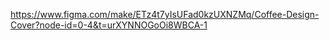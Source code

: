 https://www.figma.com/make/ETz4t7yIsUFad0kzUXNZMq/Coffee-Design-Cover?node-id=0-4&t=urXYNNOGoOi8WBCA-1
